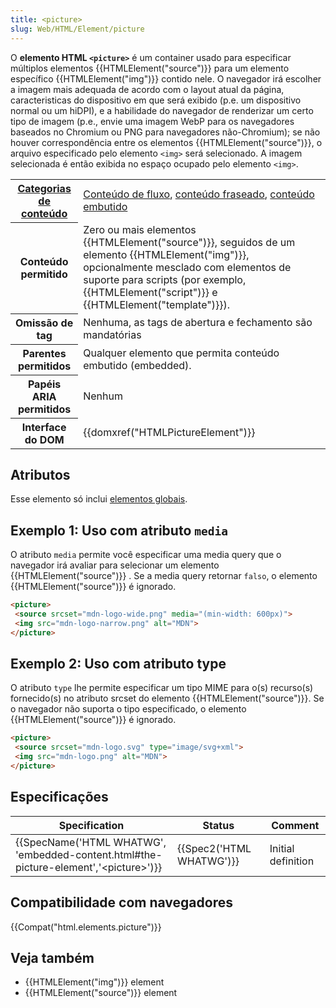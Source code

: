 ```yaml
---
title: <picture>
slug: Web/HTML/Element/picture
---
```


O **elemento HTML `<picture>`** é um container usado para especificar múltiplos elementos {{HTMLElement("source")}} para um elemento específico {{HTMLElement("img")}} contido nele. O navegador irá escolher a imagem mais adequada de acordo com o layout atual da página, caracteristicas do dispositivo em que será exibido (p.e. um dispositivo normal ou um hiDPI), e a habilidade do navegador de renderizar um certo tipo de imagem (p.e., envie uma imagem WebP para os navegadores baseados no Chromium ou PNG para navegadores não-Chromium); se não houver correspondência entre os elementos {{HTMLElement("source")}}, o arquivo especificado pelo elemento `<img>` será selecionado. A imagem selecionada é então exibida no espaço ocupado pelo elemento `<img>`.

<table class="properties">
  <tbody>
    <tr>
      <th scope="row">
        <a href="/pt-BR/docs/Web/Guide/HTML/Categorias_de_conteudo"
          >Categorias de conteúdo</a
        >
      </th>
      <td>
        <a
          href="/pt-BR/docs/Web/Guide/HTML/Categorias_de_conteudo#Conteúdo_de_fluxo"
          >Conteúdo de fluxo</a
        >,
        <a
          href="/pt-BR/docs/Web/Guide/HTML/Categorias_de_conteudo#Conteúdo_fraseado"
          >conteúdo fraseado</a
        >,
        <a
          href="/pt-BR/docs/Web/Guide/HTML/Categorias_de_conteudo#Conteúdo_embutido"
          >conteúdo embutido</a
        >
      </td>
    </tr>
    <tr>
      <th scope="row">Conteúdo permitido</th>
      <td>
        Zero ou mais elementos {{HTMLElement("source")}}, seguidos de um
        elemento {{HTMLElement("img")}}, opcionalmente mesclado com
        elementos de suporte para scripts (por exemplo,
        {{HTMLElement("script")}} e
        {{HTMLElement("template")}}).
      </td>
    </tr>
    <tr>
      <th scope="row">Omissão de tag</th>
      <td>Nenhuma, as tags de abertura e fechamento são mandatórias</td>
    </tr>
    <tr>
      <th scope="row">Parentes permitidos</th>
      <td>Qualquer elemento que permita conteúdo embutido (embedded).</td>
    </tr>
    <tr>
      <th scope="row">Papéis ARIA permitidos</th>
      <td>Nenhum</td>
    </tr>
    <tr>
      <th scope="row">Interface do DOM</th>
      <td>{{domxref("HTMLPictureElement")}}</td>
    </tr>
  </tbody>
</table>

## Atributos

Esse elemento só inclui [elementos globais](/pt-BR/docs/Web/HTML/Global_attributes).

## Exemplo 1: Uso com atributo `media`

O atributo `media` permite você especificar uma media query que o navegador irá avaliar para selecionar um elemento {{HTMLElement("source")}} . Se a media query retornar `falso`, o elemento {{HTMLElement("source")}} é ignorado.

```html
<picture>
 <source srcset="mdn-logo-wide.png" media="(min-width: 600px)">
 <img src="mdn-logo-narrow.png" alt="MDN">
</picture>
```

## Exemplo 2: Uso com atributo type

O atributo `type` lhe permite especificar um tipo MIME para o(s) recurso(s) fornecido(s) no atributo srcset do elemento {{HTMLElement("source")}}. Se o navegador não suporta o tipo especificado, o elemento {{HTMLElement("source")}} é ignorado.

```html
<picture>
 <source srcset="mdn-logo.svg" type="image/svg+xml">
 <img src="mdn-logo.png" alt="MDN">
</picture>
```

## Especificações

| Specification                                                                                                            | Status                           | Comment            |
| ------------------------------------------------------------------------------------------------------------------------ | -------------------------------- | ------------------ |
| {{SpecName('HTML WHATWG', 'embedded-content.html#the-picture-element','&lt;picture&gt;')}} | {{Spec2('HTML WHATWG')}} | Initial definition |

## Compatibilidade com navegadores

{{Compat("html.elements.picture")}}

## Veja também

- {{HTMLElement("img")}} element
- {{HTMLElement("source")}} element
